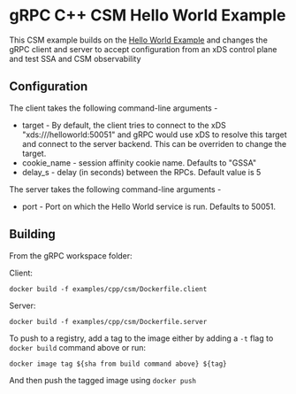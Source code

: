 # gRPC C++ CSM Hello World Example

This CSM example builds on the [Hello World Example](https://github.com/grpc/grpc/tree/master/examples/cpp/helloworld) and changes the gRPC client and server to accept configuration from an xDS control plane and test SSA and CSM observability

## Configuration

The client takes the following command-line arguments -
* target - By default, the client tries to connect to the xDS "xds:///helloworld:50051" and gRPC would use xDS to resolve this target and connect to the server backend. This can be overriden to change the target.
* cookie_name - session affinity cookie name. Defaults to "GSSA"
* delay_s - delay (in seconds) between the RPCs. Default value is 5


The server takes the following command-line arguments -
* port - Port on which the Hello World service is run. Defaults to 50051.

## Building

From the gRPC workspace folder:

Client:
```
docker build -f examples/cpp/csm/Dockerfile.client
```
Server:
```
docker build -f examples/cpp/csm/Dockerfile.server
```

To push to a registry, add a tag to the image either by adding a `-t` flag to `docker build` command above or run:

```
docker image tag ${sha from build command above} ${tag}
```

And then push the tagged image using `docker push`